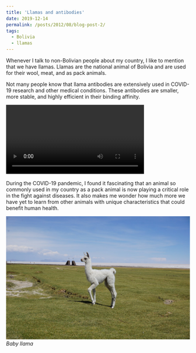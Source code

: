 ```yaml
---
title: 'Llamas and antibodies'
date: 2019-12-14
permalink: /posts/2012/08/blog-post-2/
tags:
  - Bolivia
  - llamas
---
```


Whenever I talk to non-Bolivian people about my country, I like to mention that we have llamas. Llamas are the national animal of Bolivia and are used for their wool, meat, and as pack animals.  

Not many people know that llama antibodies are extensively used in COVID-19 research and other medical conditions. These antibodies are smaller, more stable, and highly efficient in their binding affinity.  

<video width="75%" heigth="75%" controls>
  <source src="/images/VID_20191215_181320.mp4" type="video/mp4">
</video>


During the COVID-19 pandemic, I found it fascinating that an animal so commonly used in my country as a pack animal is now playing a critical role in the fight against diseases. It also makes me wonder how much more we have yet to learn from other animals with unique characteristics that could benefit human health.  

![Llamas in Bolivia](/images/DSC03277.JPG)
*Baby llama*



